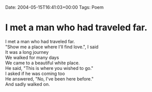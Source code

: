 Date: 2004-05-15T16:41:03+00:00
Tags: Poem

# I met a man who had traveled far.

I met a man who had traveled far.  
"Show me a place where I'll find love.", I said  
It was a long journey  
We walked for many days  
We came to a beautiful white place.  
He said, "This is where you wished to go."  
I asked if he was coming too  
He answered, "No, I've been here before."  
And sadly walked on.  